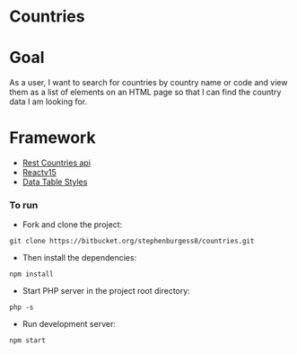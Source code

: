 # Countries

# Goal
As a user, I want to search for countries by country name or code and view them as a list of
elements on an HTML page so that I can find the country data I am looking for.

# Framework
* [Rest Countries api](https://restcountries.eu/)
* [Reactv15](https://github.com/facebook/react)
* [Data Table Styles](https://codepen.io/alassetter/pen/cyrfB)

### To run

* Fork and clone the project:

```
git clone https://bitbucket.org/stephenburgess8/countries.git
```

* Then install the dependencies:

```
npm install
```

* Start PHP server in the project root directory:
```
php -s
```

* Run development server:

```
npm start
```
